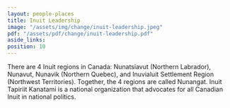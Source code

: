 ```yaml
---
layout: people-places
title: Inuit Leadership
image: "/assets/img/change/inuit-leadership.jpeg"
pdf: "/assets/pdf/change/inuit-leadership.pdf"
aside_links: 
position: 10
---
```

There are 4 Inuit regions in Canada: Nunatsiavut (Northern Labrador), Nunavut, Nunavik (Northern Quebec), and Inuvialuit Settlement Region (Northwest Territories). Together, the 4 regions are called Nunangat. Inuit Tapiriit Kanatami is a national organization that advocates for all Canadian Inuit in national politics.
